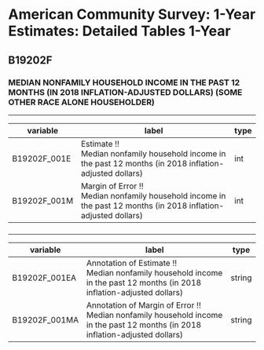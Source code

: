 # American Community Survey: 1-Year Estimates: Detailed Tables 1-Year

## B19202F

### MEDIAN NONFAMILY HOUSEHOLD INCOME IN THE PAST 12 MONTHS (IN 2018 INFLATION-ADJUSTED DOLLARS) (SOME OTHER RACE ALONE HOUSEHOLDER)

___

| variable | label | type |
| ----- | ----- | ----- |
| B19202F_001E | Estimate !!<br>Median nonfamily household income in the past 12 months (in 2018 inflation-adjusted dollars) | int |
| B19202F_001M | Margin of Error !!<br>Median nonfamily household income in the past 12 months (in 2018 inflation-adjusted dollars) | int |
### 

___

| variable | label | type |
| ----- | ----- | ----- |
| B19202F_001EA | Annotation of Estimate !!<br>Median nonfamily household income in the past 12 months (in 2018 inflation-adjusted dollars) | string |
| B19202F_001MA | Annotation of Margin of Error !!<br>Median nonfamily household income in the past 12 months (in 2018 inflation-adjusted dollars) | string |

